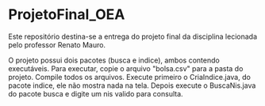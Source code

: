 # ProjetoFinal_OEA
Este repositório destina-se a entrega do projeto final da disciplina lecionada pelo professor Renato Mauro.

O projeto possui dois pacotes (busca e indice), ambos contendo executáveis. Para executar, copie o arquivo "bolsa.csv" para a pasta do projeto.
Compile todos os arquivos. Execute primeiro o CriaIndice.java, do pacote indice, ele não mostra nada na tela. Depois execute o BuscaNis.java do pacote busca e digite um nis valido para consulta.
